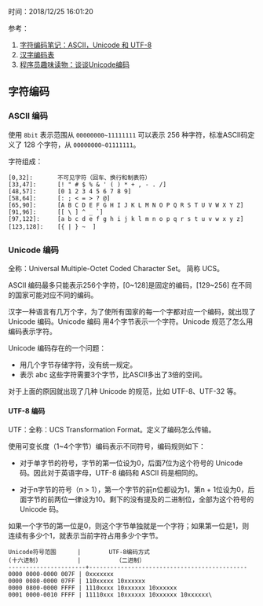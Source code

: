 时间：2018/12/25 16:01:20

参考： 

1. [字符编码笔记：ASCII，Unicode 和 UTF-8](http://www.ruanyifeng.com/blog/2007/10/ascii_unicode_and_utf-8.html)
1. [汉字编码表](http://www.chi2ko.com/tool/CJK.htm)
2. [程序员趣味读物：谈谈Unicode编码](https://www.pconline.com.cn/pcedu/empolder/gj/other/0505/616631.html)

## 字符编码   

### ASCII 编码  

使用 `8bit` 表示范围从 `00000000~11111111` 可以表示 256 种字符，标准ASCII码定义了 128 个字符，从 `00000000~01111111`。

字符组成： 

	[0,32]:       不可见字符（回车、换行和制表符）
	[33,47]:	  [! " # $ % & ' ( ) * + , - . /]
	[48,57]:	  [0 1 2 3 4 5 6 7 8 9]
	[58,64]:	  [: ; < = > ? @]
	[65,90]:	  [A B C D E F G H I J K L M N O P Q R S T U V W X Y Z]
	[91,96]:	  [[ \ ] ^ _ `]
	[97,122]:	  [a b c d e f g h i j k l m n o p q r s t u v w x y z]
	[123,128]:	  [{ | } ~  ]

### Unicode 编码  

全称：Universal Multiple-Octet Coded Character Set。 简称 UCS。

ASCII 编码最多只能表示256个字符，[0~128]是固定的编码，[129~256] 在不同的国家可能对应不同的编码。

汉字一种语言有几万个字，为了使所有国家的每一个字都对应一个编码，就出现了 Unicode 编码。Unicode 编码 用4个字节表示一个字符。Unicode 规范了怎么用编码表示字符。

Unicode 编码存在的一个问题：

* 用几个字节存储字符，没有统一规定。
* 表示 abc 这些字符需要3个字节，比ASCII多出了3倍的空间。

对于上面的原因就出现了几种 Unicode 的规范，比如 UTF-8、UTF-32 等。

#### UTF-8 编码

UTF：全称：UCS Transformation Format。定义了编码怎么传输。

使用可变长度（1~4个字节）编码表示不同符号，编码规则如下：

* 对于单字节的符号，字节的第一位设为0，后面7位为这个符号的 Unicode 码。因此对于英语字母，UTF-8 编码和 ASCII 码是相同的。

* 对于n字节的符号（n > 1），第一个字节的前n位都设为1，第n + 1位设为0，后面字节的前两位一律设为10。剩下的没有提及的二进制位，全部为这个符号的 Unicode 码。

如果一个字节的第一位是0，则这个字节单独就是一个字符；如果第一位是1，则连续有多少个1，就表示当前字符占用多少个字节。

	Unicode符号范围      |        UTF-8编码方式
	(十六进制)           |          （二进制）
	----------------------+---------------------------------------------
	0000 0000-0000 007F | 0xxxxxxx
	0000 0080-0000 07FF | 110xxxxx 10xxxxxx
	0000 0800-0000 FFFF | 1110xxxx 10xxxxxx 10xxxxxx
	0001 0000-0010 FFFF | 11110xxx 10xxxxxx 10xxxxxx 10xxxxxx\